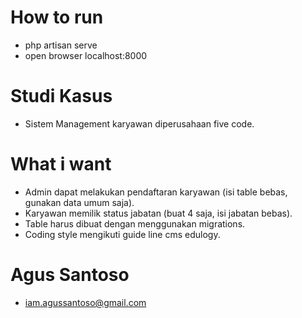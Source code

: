 # How to run
- php artisan serve
- open browser localhost:8000

# Studi Kasus
- Sistem Management karyawan diperusahaan five code.

# What i want 
- Admin dapat melakukan pendaftaran karyawan (isi table bebas, gunakan data umum saja).
- Karyawan memilik status jabatan (buat 4 saja, isi jabatan bebas).
- Table harus dibuat dengan menggunakan migrations.
- Coding style mengikuti guide line cms edulogy.

# Agus Santoso
- iam.agussantoso@gmail.com